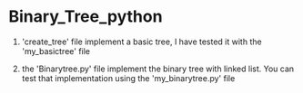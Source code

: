 # Binary_Tree_python
1) 'create_tree' file implement a basic tree, I have tested it with the 'my_basictree' file 

2) the 'Binarytree.py' file implement the binary tree with linked list. You can test that implementation using the 'my_binarytree.py' file
